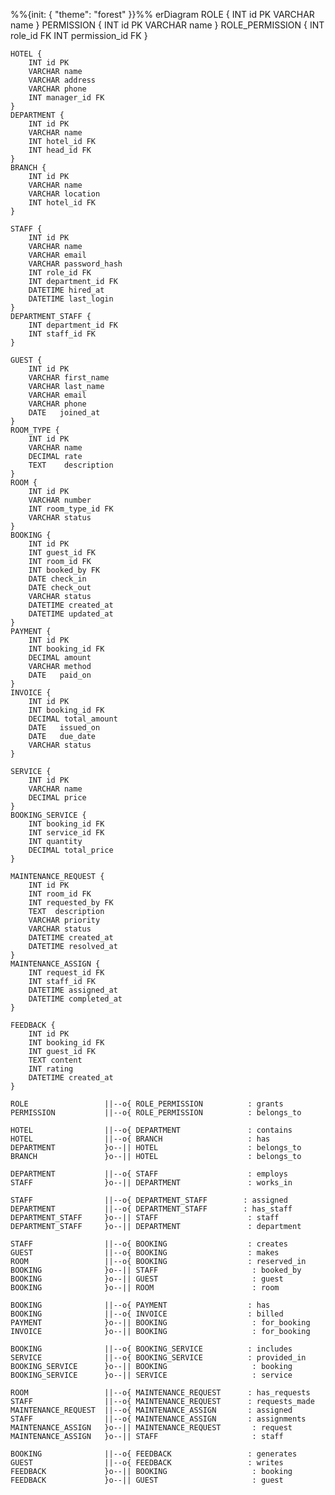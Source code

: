 %%{init: { "theme": "forest" }}%%
erDiagram
    ROLE {
        INT id PK
        VARCHAR name
    }
    PERMISSION {
        INT id PK
        VARCHAR name
    }
    ROLE_PERMISSION {
        INT role_id FK
        INT permission_id FK
    }

    HOTEL {
        INT id PK
        VARCHAR name
        VARCHAR address
        VARCHAR phone
        INT manager_id FK
    }
    DEPARTMENT {
        INT id PK
        VARCHAR name
        INT hotel_id FK
        INT head_id FK
    }
    BRANCH {
        INT id PK
        VARCHAR name
        VARCHAR location
        INT hotel_id FK
    }

    STAFF {
        INT id PK
        VARCHAR name
        VARCHAR email
        VARCHAR password_hash
        INT role_id FK
        INT department_id FK
        DATETIME hired_at
        DATETIME last_login
    }
    DEPARTMENT_STAFF {
        INT department_id FK
        INT staff_id FK
    }

    GUEST {
        INT id PK
        VARCHAR first_name
        VARCHAR last_name
        VARCHAR email
        VARCHAR phone
        DATE   joined_at
    }
    ROOM_TYPE {
        INT id PK
        VARCHAR name
        DECIMAL rate
        TEXT    description
    }
    ROOM {
        INT id PK
        VARCHAR number
        INT room_type_id FK
        VARCHAR status
    }
    BOOKING {
        INT id PK
        INT guest_id FK
        INT room_id FK
        INT booked_by FK
        DATE check_in
        DATE check_out
        VARCHAR status
        DATETIME created_at
        DATETIME updated_at
    }
    PAYMENT {
        INT id PK
        INT booking_id FK
        DECIMAL amount
        VARCHAR method
        DATE   paid_on
    }
    INVOICE {
        INT id PK
        INT booking_id FK
        DECIMAL total_amount
        DATE   issued_on
        DATE   due_date
        VARCHAR status
    }

    SERVICE {
        INT id PK
        VARCHAR name
        DECIMAL price
    }
    BOOKING_SERVICE {
        INT booking_id FK
        INT service_id FK
        INT quantity
        DECIMAL total_price
    }

    MAINTENANCE_REQUEST {
        INT id PK
        INT room_id FK
        INT requested_by FK
        TEXT  description
        VARCHAR priority
        VARCHAR status
        DATETIME created_at
        DATETIME resolved_at
    }
    MAINTENANCE_ASSIGN {
        INT request_id FK
        INT staff_id FK
        DATETIME assigned_at
        DATETIME completed_at
    }

    FEEDBACK {
        INT id PK
        INT booking_id FK
        INT guest_id FK
        TEXT content
        INT rating
        DATETIME created_at
    }

    ROLE                 ||--o{ ROLE_PERMISSION          : grants
    PERMISSION           ||--o{ ROLE_PERMISSION          : belongs_to

    HOTEL                ||--o{ DEPARTMENT               : contains
    HOTEL                ||--o{ BRANCH                   : has
    DEPARTMENT           }o--|| HOTEL                    : belongs_to
    BRANCH               }o--|| HOTEL                    : belongs_to

    DEPARTMENT           ||--o{ STAFF                    : employs
    STAFF                }o--|| DEPARTMENT               : works_in

    STAFF                ||--o{ DEPARTMENT_STAFF        : assigned
    DEPARTMENT           ||--o{ DEPARTMENT_STAFF        : has_staff
    DEPARTMENT_STAFF     }o--|| STAFF                    : staff
    DEPARTMENT_STAFF     }o--|| DEPARTMENT               : department

    STAFF                ||--o{ BOOKING                  : creates
    GUEST                ||--o{ BOOKING                  : makes
    ROOM                 ||--o{ BOOKING                  : reserved_in
    BOOKING              }o--|| STAFF                     : booked_by
    BOOKING              }o--|| GUEST                     : guest
    BOOKING              }o--|| ROOM                      : room

    BOOKING              ||--o{ PAYMENT                  : has
    BOOKING              ||--o{ INVOICE                  : billed
    PAYMENT              }o--|| BOOKING                   : for_booking
    INVOICE              }o--|| BOOKING                   : for_booking

    BOOKING              ||--o{ BOOKING_SERVICE          : includes
    SERVICE              ||--o{ BOOKING_SERVICE          : provided_in
    BOOKING_SERVICE      }o--|| BOOKING                   : booking
    BOOKING_SERVICE      }o--|| SERVICE                   : service

    ROOM                 ||--o{ MAINTENANCE_REQUEST      : has_requests
    STAFF                ||--o{ MAINTENANCE_REQUEST      : requests_made
    MAINTENANCE_REQUEST  ||--o{ MAINTENANCE_ASSIGN       : assigned
    STAFF                ||--o{ MAINTENANCE_ASSIGN       : assignments
    MAINTENANCE_ASSIGN   }o--|| MAINTENANCE_REQUEST       : request
    MAINTENANCE_ASSIGN   }o--|| STAFF                     : staff

    BOOKING              ||--o{ FEEDBACK                 : generates
    GUEST                ||--o{ FEEDBACK                 : writes
    FEEDBACK             }o--|| BOOKING                   : booking
    FEEDBACK             }o--|| GUEST                     : guest
